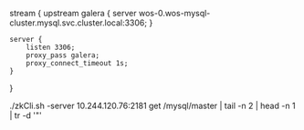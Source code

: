 stream {
    upstream galera {
        server wos-0.wos-mysql-cluster.mysql.svc.cluster.local:3306;
    }

    server {
        listen 3306;
        proxy_pass galera;
        proxy_connect_timeout 1s;
    }
}

./zkCli.sh -server 10.244.120.76:2181 get /mysql/master | tail -n 2 | head -n 1 | tr -d '"'
